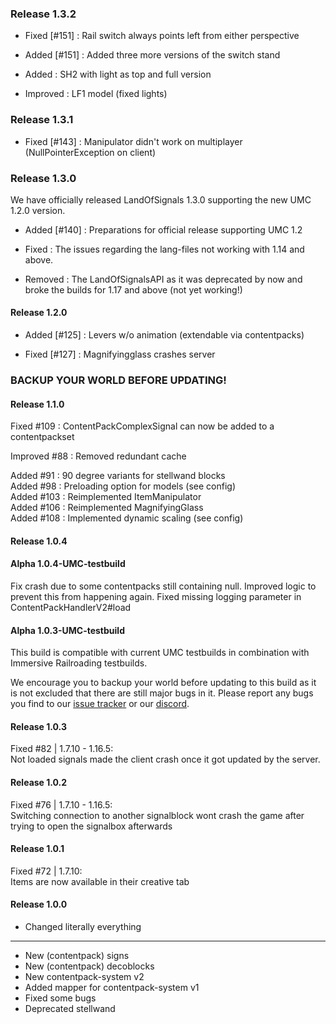 ### Release 1.3.2

* Fixed [#151] : Rail switch always points left from either perspective
* Added [#151] : Added three more versions of the switch stand


* Added : SH2 with light as top and full version
* Improved : LF1 model (fixed lights)

### Release 1.3.1

* Fixed [#143] : Manipulator didn't work on multiplayer (NullPointerException on client)

### Release 1.3.0

We have officially released LandOfSignals 1.3.0 supporting the new UMC 1.2.0 version.

* Added [#140] : Preparations for official release supporting UMC 1.2

* Fixed : The issues regarding the lang-files not working with 1.14 and above.

* Removed : The LandOfSignalsAPI as it was deprecated by now and broke the builds for 1.17 and above (not yet working!)

#### Release 1.2.0

* Added [#125] : Levers w/o animation (extendable via contentpacks)


* Fixed [#127] : Magnifyingglass crashes server

### BACKUP YOUR WORLD BEFORE UPDATING!
#### Release 1.1.0

Fixed #109 : ContentPackComplexSignal can now be added to a contentpackset

Improved #88 : Removed redundant cache

Added #91  : 90 degree variants for stellwand blocks\
Added #98  : Preloading option for models (see config)\
Added #103 : Reimplemented ItemManipulator\
Added #106 : Reimplemented MagnifyingGlass\
Added #108 : Implemented dynamic scaling (see config)

#### Release 1.0.4

#### Alpha 1.0.4-UMC-testbuild

Fix crash due to some contentpacks still containing null. Improved logic to prevent this from happening again.
Fixed missing logging parameter in ContentPackHandlerV2#load

#### Alpha 1.0.3-UMC-testbuild

This build is compatible with current UMC testbuilds in combination with Immersive Railroading testbuilds.

We encourage you to backup your world before updating to this build as it is not excluded that there are still major
bugs in it. Please report any bugs you find to our [issue tracker](https://github.com/LandOfRails/LandOfSignals/issues)
or our [discord](https://discord.gg/ykAqHKYjVM).

#### Release 1.0.3

Fixed #82 | 1.7.10 - 1.16.5:\
Not loaded signals made the client crash once it got updated by the server.

#### Release 1.0.2

Fixed #76 | 1.7.10 - 1.16.5:\
Switching connection to another signalblock wont crash the game after trying to open the signalbox afterwards

#### Release 1.0.1

Fixed #72 | 1.7.10:\
Items are now available in their creative tab

#### Release 1.0.0

* Changed literally everything

---

* New (contentpack) signs
* New (contentpack) decoblocks
* New contentpack-system v2
* Added mapper for contentpack-system v1
* Fixed some bugs
* Deprecated stellwand
